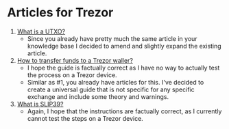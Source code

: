# Articles for Trezor

1. [What is a UTXO?](/articles/what-is-a-utxo.md)
    - Since you already have pretty much the same article in your knowledge base I decided to amend and slightly expand the existing article.
2. [How to transfer funds to a Trezor waller?](/articles/how-to-transfer-crypto-to-trezor.md)
    - I hope the guide is factually correct as I have no way to actually test the process on a Trezor device.
    - Similar as #1, you already have articles for this. I've decided to create a universal guide that is not specific for any specific exchange and include some theory and warnings.
3. [What is SLIP39?](/articles/SLIP39-trezor.md)
    - Again, I hope that the instructions are factually correct, as I currently cannot test the steps on a Trezor device.
